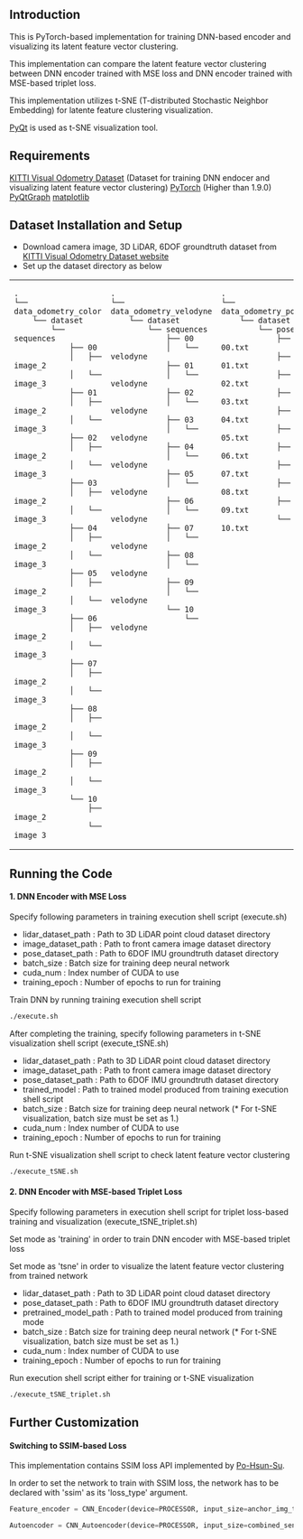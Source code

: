 ## Introduction
This is PyTorch-based implementation for training DNN-based encoder and visualizing its latent feature vector clustering.

This implementation can compare the latent feature vector clustering between DNN encoder trained with MSE loss and DNN encoder trained with MSE-based triplet loss.

This implementation utilizes t-SNE (T-distributed Stochastic Neighbor Embedding) for latente feature clustering visualization.

[PyQt](https://www.pyqtgraph.org/) is used as t-SNE visualization tool.

## Requirements
[KITTI Visual Odometry Dataset](http://www.cvlibs.net/datasets/kitti/eval_odometry.php) (Dataset for training DNN endocer and visualizing latent feature vector clustering)
[PyTorch](https://pytorch.org/) (Higher than 1.9.0)
[PyQtGraph](https://www.pyqtgraph.org/)
[matplotlib](https://matplotlib.org/)

## Dataset Installation and Setup

- Download camera image, 3D LiDAR, 6DOF groundtruth dataset from [KITTI Visual Odometry Dataset website](http://www.cvlibs.net/datasets/kitti/eval_odometry.php)
- Set up the dataset directory as below

<table><tr><td valign="top" width="25%">
    
<div align="">

```
.
└── data_odometry_color
    └── dataset
        └── sequences
            ├── 00
            │   ├── image_2
            │   └── image_3
            ├── 01
            │   ├── image_2
            │   └── image_3
            ├── 02
            │   ├── image_2
            │   └── image_3
            ├── 03
            │   ├── image_2
            │   └── image_3
            ├── 04
            │   ├── image_2
            │   └── image_3
            ├── 05
            │   ├── image_2
            │   └── image_3
            ├── 06
            │   ├── image_2
            │   └── image_3
            ├── 07
            │   ├── image_2
            │   └── image_3
            ├── 08
            │   ├── image_2
            │   └── image_3
            ├── 09
            │   ├── image_2
            │   └── image_3
            └── 10
                ├── image_2
                └── image_3
```

</div>

</td><td valign="top" width="25%">
   
<div align="">

```
.
└── data_odometry_velodyne
    └── dataset
        └── sequences
            ├── 00
            │   └── velodyne
            ├── 01
            │   └── velodyne
            ├── 02
            │   └── velodyne
            ├── 03
            │   └── velodyne
            ├── 04
            │   └── velodyne
            ├── 05
            │   └── velodyne
            ├── 06
            │   └── velodyne
            ├── 07
            │   └── velodyne
            ├── 08
            │   └── velodyne
            ├── 09
            │   └── velodyne
            └── 10
                └── velodyne
```

</div>

</td><td valign="top" width="25%">
  
<div align="">

```
.
└── data_odometry_poses
    └── dataset
        └── poses
            ├── 00.txt
            ├── 01.txt
            ├── 02.txt
            ├── 03.txt
            ├── 04.txt
            ├── 05.txt
            ├── 06.txt
            ├── 07.txt
            ├── 08.txt
            ├── 09.txt
            └── 10.txt
```
</div>
  
</td></tr></table>  

## Running the Code

#### 1. DNN Encoder with MSE Loss

Specify following parameters in training execution shell script (execute.sh)

- lidar_dataset_path : Path to 3D LiDAR point cloud dataset directory
- image_dataset_path : Path to front camera image dataset directory
- pose_dataset_path : Path to 6DOF IMU groundtruth dataset directory
- batch_size : Batch size for training deep neural network
- cuda_num : Index number of CUDA to use
- training_epoch : Number of epochs to run for training

Train DNN by running training execution shell script 

```bash
./execute.sh
```

After completing the training, specify following parameters in t-SNE visualization shell script (execute_tSNE.sh)

- lidar_dataset_path : Path to 3D LiDAR point cloud dataset directory
- image_dataset_path : Path to front camera image dataset directory
- pose_dataset_path : Path to 6DOF IMU groundtruth dataset directory
- trained_model : Path to trained model produced from training execution shell script
- batch_size : Batch size for training deep neural network (* For t-SNE visualization, batch size must be set as 1.)
- cuda_num : Index number of CUDA to use
- training_epoch : Number of epochs to run for training

Run t-SNE visualization shell script to check latent feature vector clustering

```bash
./execute_tSNE.sh
```

#### 2. DNN Encoder with MSE-based Triplet Loss

Specify following parameters in execution shell script for triplet loss-based training and visualization (execute_tSNE_triplet.sh)

Set mode as 'training' in order to train DNN encoder with MSE-based triplet loss

Set mode as 'tsne' in order to visualize the latent feature vector clustering from trained network

- lidar_dataset_path : Path to 3D LiDAR point cloud dataset directory
- pose_dataset_path : Path to 6DOF IMU groundtruth dataset directory
- pretrained_model_path : Path to trained model produced from training mode
- batch_size : Batch size for training deep neural network (* For t-SNE visualization, batch size must be set as 1.)
- cuda_num : Index number of CUDA to use
- training_epoch : Number of epochs to run for training

Run execution shell script either for training or t-SNE visualization

```bash
./execute_tSNE_triplet.sh
```

## Further Customization

#### Switching to SSIM-based Loss

This implementation contains SSIM loss API implemented by [Po-Hsun-Su](https://github.com/Po-Hsun-Su/pytorch-ssim).

In order to set the network to train with SSIM loss, the network has to be declared with 'ssim' as its 'loss_type' argument.

```python
Feature_encoder = CNN_Encoder(device=PROCESSOR, input_size=anchor_img_tensor.shape, batch_size=batch_size, learning_rate=0.001, loss_type='ssim')

Autoencoder = CNN_Autoencoder(device=PROCESSOR, input_size=combined_sensor_img_tensor.shape, batch_size=batch_size, learning_rate=0.001, loss_type='ssim')
```